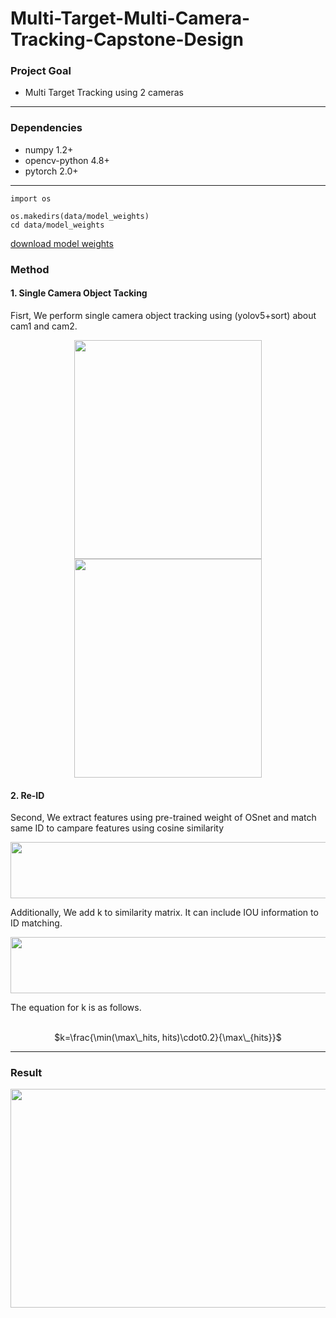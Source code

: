 # Multi-Target-Multi-Camera-Tracking-Capstone-Design

### Project Goal
- Multi Target Tracking using 2 cameras
--------------

### Dependencies
- numpy 1.2+
- opencv-python 4.8+
- pytorch 2.0+
--------------
~~~
import os

os.makedirs(data/model_weights)
cd data/model_weights
~~~
<a href="https://drive.google.com/drive/folders/1mbzC1hsGuE-jEdX0ImvXI4tSeNb3Il36?usp=drive_link">download model weights</a>
  
### Method
#### 1. Single Camera Object Tacking
Fisrt, We perform single camera object tracking using (yolov5+sort) about cam1 and cam2. <br>
<p align="center">
  <img src="./results/plate detection.jpg" width="300" height="350"/>
  <img src="./results/plate detection.jpg" width="300" height="350"/>
</p>

#### 2. Re-ID
Second, We extract features using pre-trained weight of OSnet and match same ID to campare features using cosine similarity <br>
<p align="center">
  <img src="./results/4 corner detection.png" width="700" height="90"/>
</p>
Additionally, We add k to similarity matrix. It can include IOU information to ID matching. <br>
<p align="center">
  <img src="./results/4 corner detection.png" width="700" height="90"/>
</p>
The equation for k is as follows. <br><br>
<p align="center">
  $k=\frac{\min(\max\_hits, hits)\cdot0.2}{\max\_{hits}}$
</p>

--------------
### Result

<p align="center">
<img src="./results/result.png" width="630" height="350"/>
</p>

